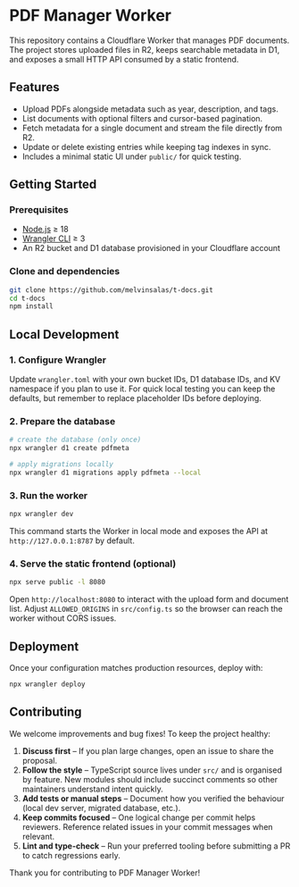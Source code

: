 # PDF Manager Worker

This repository contains a Cloudflare Worker that manages PDF documents. The project stores uploaded files in R2, keeps searchable metadata in D1, and exposes a small HTTP API consumed by a static frontend.

## Features
- Upload PDFs alongside metadata such as year, description, and tags.
- List documents with optional filters and cursor-based pagination.
- Fetch metadata for a single document and stream the file directly from R2.
- Update or delete existing entries while keeping tag indexes in sync.
- Includes a minimal static UI under `public/` for quick testing.

## Getting Started

### Prerequisites
- [Node.js](https://nodejs.org/) ≥ 18
- [Wrangler CLI](https://developers.cloudflare.com/workers/wrangler/) ≥ 3
- An R2 bucket and D1 database provisioned in your Cloudflare account

### Clone and dependencies
```bash
git clone https://github.com/melvinsalas/t-docs.git
cd t-docs
npm install
```

## Local Development

### 1. Configure Wrangler
Update `wrangler.toml` with your own bucket IDs, D1 database IDs, and KV namespace if you plan to use it. For quick local testing you can keep the defaults, but remember to replace placeholder IDs before deploying.

### 2. Prepare the database
```bash
# create the database (only once)
npx wrangler d1 create pdfmeta

# apply migrations locally
npx wrangler d1 migrations apply pdfmeta --local
```

### 3. Run the worker
```bash
npx wrangler dev
```
This command starts the Worker in local mode and exposes the API at `http://127.0.0.1:8787` by default.

### 4. Serve the static frontend (optional)
```bash
npx serve public -l 8080
```
Open `http://localhost:8080` to interact with the upload form and document list. Adjust `ALLOWED_ORIGINS` in `src/config.ts` so the browser can reach the worker without CORS issues.

## Deployment

Once your configuration matches production resources, deploy with:
```bash
npx wrangler deploy
```

## Contributing

We welcome improvements and bug fixes! To keep the project healthy:
1. **Discuss first** – If you plan large changes, open an issue to share the proposal.
2. **Follow the style** – TypeScript source lives under `src/` and is organised by feature. New modules should include succinct comments so other maintainers understand intent quickly.
3. **Add tests or manual steps** – Document how you verified the behaviour (local dev server, migrated database, etc.).
4. **Keep commits focused** – One logical change per commit helps reviewers. Reference related issues in your commit messages when relevant.
5. **Lint and type-check** – Run your preferred tooling before submitting a PR to catch regressions early.

Thank you for contributing to PDF Manager Worker!
